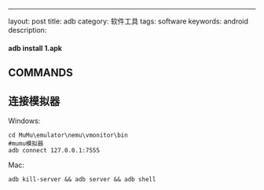 ---
layout: post
title: adb
category: 软件工具
tags: software
keywords: android
description: 

#### adb install 1.apk

## COMMANDS

## 连接模拟器

Windows:
```
cd MuMu\emulator\nemu\vmonitor\bin
#mumu模拟器
adb connect 127.0.0.1:7555
```

Mac:
```
adb kill-server && adb server && adb shell
```